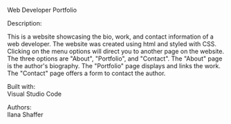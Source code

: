 Web Developer Portfolio  

Description:  

This is a website showcasing the bio, work, and contact information of a web developer. The website was created using html and styled with CSS. Clicking on the menu options will direct you to another page on the website. The three options are "About", "Portfolio", and "Contact". The "About" page is the author's biography. The "Portfolio" page displays and links the work. The "Contact" page offers a form to contact the author.

Built with:  
Visual Studio Code

Authors:  
Ilana Shaffer
